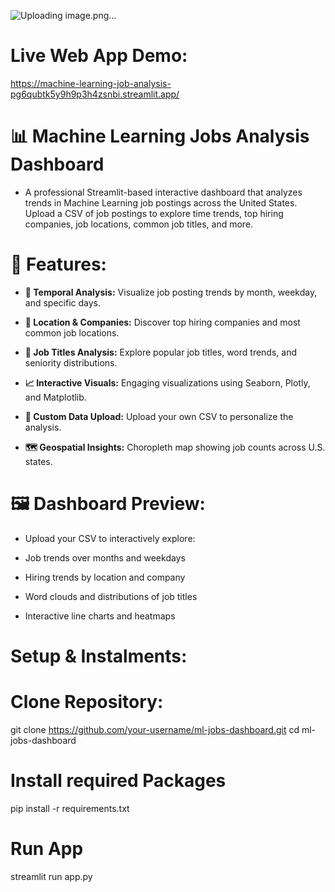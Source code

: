 ![Uploading image.png…]()


# Live Web App Demo:
https://machine-learning-job-analysis-pg6qubtk5y9h9p3h4zsnbi.streamlit.app/

# 📊 Machine Learning Jobs Analysis Dashboard
* A professional Streamlit-based interactive dashboard that analyzes trends in Machine Learning job postings across the United States. Upload a CSV of job postings to explore time trends, top hiring companies, job locations, common job titles, and more.

# 🚀 Features:

* **📅 Temporal Analysis:** Visualize job posting trends by month, weekday, and specific days.

* **📍 Location & Companies:** Discover top hiring companies and most common job locations.

* **💼 Job Titles Analysis:** Explore popular job titles, word trends, and seniority distributions.

* **📈 Interactive Visuals:** Engaging visualizations using Seaborn, Plotly, and Matplotlib.

* **📂 Custom Data Upload:** Upload your own CSV to personalize the analysis.

* **🗺️ Geospatial Insights:** Choropleth map showing job counts across U.S. states.

  

# 🖼️ Dashboard Preview:

* Upload your CSV to interactively explore:

* Job trends over months and weekdays

* Hiring trends by location and company

* Word clouds and distributions of job titles

* Interactive line charts and heatmaps


# Setup & Instalments:

# Clone Repository:

git clone https://github.com/your-username/ml-jobs-dashboard.git
cd ml-jobs-dashboard

# Install required Packages

pip install -r requirements.txt

# Run App

streamlit run app.py

